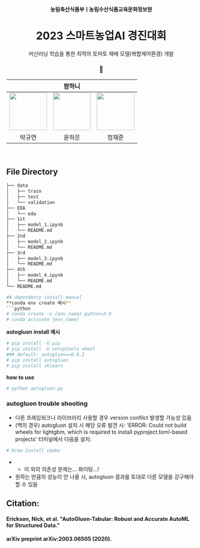 <h4 align='center'> 농림축산식품부ㅣ농림수산식품교육문화정보원 </h4>

<h1 align='center'> 2023 스마트농업AI 경진대회 </h1>

<p align='center'> 머신러닝 학습을 통한 최적의 토마토 재배 모델(복합제어환경) 개발 </p>

<h3 align='center'> 🍅  </h3>

<div align='center'>

<table>
    <thead>
        <tr>
            <th colspan="5"> 팜하니 </th>
        </tr>
    </thead>
    <tbody>
        <tr>
          <tr>
            <td align='center'><a href="https://github.com/noooey"><img src="https://avatars.githubusercontent.com/u/66217855?v=4" width="100" height="100"></td>
            <td align='center'><a href="https://github.com/YunHaaaa"><img src="https://avatars.githubusercontent.com/u/63325450?v=4" width="100" height="100"></td>
            <td align='center'><a href="https://github.com/Jaejuna"><img src="https://avatars.githubusercontent.com/u/37354854?v=4" width="100" height="100"></td>
          </tr>
          <tr>
            <td align='center'>박규연</td>
            <td align='center'>윤하은</td>
            <td align='center'>정재준</td>
          </tr>
        </tr>
    </tbody>
</table>

</div>

&nbsp; 

## File Directory
```bash
├── data
│   ├── train
│   ├── test
│   └── validation
├── EDA
│   └── eda
├── 1st
│   ├── model_1.ipynb
│   └── README.md
├── 2nd
│   ├── model_2.ipynb
│   └── README.md
├── 3rd
│   ├── model_3.ipynb
│   └── README.md
├── 4th
│   ├── model_4.ipynb
│   └── README.md
└── README.md

## dependency install manual
**conda env create 예시**
```python
# conda create -n {env_name} pyhton=3.9 
# conda activate {env_name}
```
**autogluon install 예시**
```python
# pip install -U pip
# pip install -U setuptools wheel
### default: autogluon==0.8.2
# pip install autogluon  
# pip install sklearn
```

**how to use**
```python
# python autogluon.py

```

### autogluon trouble shooting
- 다른 프레임워크나 라이브러리 사용할 경우 version confilct 발생할 가능성 있음
- (맥의 경우) autogluon 설치 시 해당 오류 발견 시: 'ERROR: Could not build wheels for lightgbm, which is required to install pyproject.toml-based projects' 터미널에서 다음을 설치:
```python
# brew install cmake
``` 
- - 이 외의 의존성 문제는… 화이팅…!
- 원하는 만큼의 성능이 안 나올 시, autogluon 결과를 토대로 다른 모델을 강구해야 할 수 있음

## Citation:
#### Erickson, Nick, et al. "AutoGluon-Tabular: Robust and Accurate AutoML for Structured Data." 
#### arXiv preprint arXiv:2003.06505 (2020).
